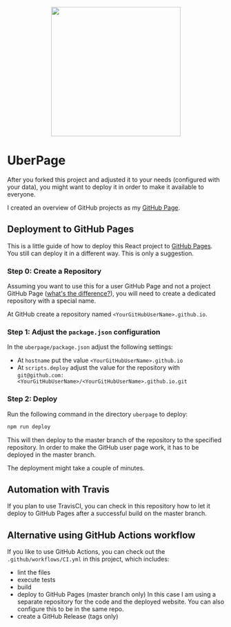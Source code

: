 <p align="center">
  <img src="https://raw.githubusercontent.com/StegSchreck/uberpage/master/uberpage/public/img/UberPage.png" width="300px">
</p>

# UberPage
After you forked this project and adjusted it to your needs (configured with your data), you might want to deploy it in order to make it available to everyone.

I created an overview of GitHub projects as my [GitHub Page](https://stegschreck.github.io/).

## Deployment to GitHub Pages
This is a little guide of how to deploy this React project to [GitHub Pages](https://help.github.com/en/categories/github-pages-basics). You still can deploy it in a different way. This is only a suggestion.

### Step 0: Create a Repository
Assuming you want to use this for a user GitHub Page and not a project GitHub Page ([what's the difference?](https://help.github.com/en/articles/user-organization-and-project-pages)), you will need to create a dedicated repository with a special name.

At GitHub create a repository named `<YourGitHubUserName>.github.io`.

### Step 1: Adjust the `package.json` configuration
In the `uberpage/package.json` adjust the following settings:
* At `hostname` put the value `<YourGitHubUserName>.github.io`
* At `scripts.deploy` adjust the value for the repository with `git@github.com:<YourGitHubUserName>/<YourGitHubUserName>.github.io.git`


### Step 2: Deploy
Run the following command in the directory `uberpage` to deploy:
```bash
npm run deploy
```
This will then deploy to the master branch of the repository to the specified repository. In order to make the GitHub user page work, it has to be deployed in the master branch.

The deployment might take a couple of minutes.

## Automation with Travis
If you plan to use TravisCI, you can check in this repository how to let it deploy to GitHub Pages after a successful build on the master branch.

## Alternative using GitHub Actions workflow
If you like to use GitHub Actions, you can check out the `.github/workflows/CI.yml` in this project, which includes:
- lint the files
- execute tests
- build
- deploy to GitHub Pages (master branch only)
  In this case I am using a separate repository for the code and the deployed website. You can also configure this to be in the same repo.
- create a GitHub Release (tags only)
